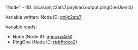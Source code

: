 "Node" - (ID: local.qnljz2ats7.payload.output.pingOneUserId)

Variable written:
Node ID: [qnljz2ats7](../nodes/qnljz2ats7.md)

Variable reads:
* Node (Node ID: [qgncxw4dil](../nodes/qgncxw4dil.md))
* PingOne (Node ID: [rtdrfhdzo2](../nodes/rtdrfhdzo2.md))
